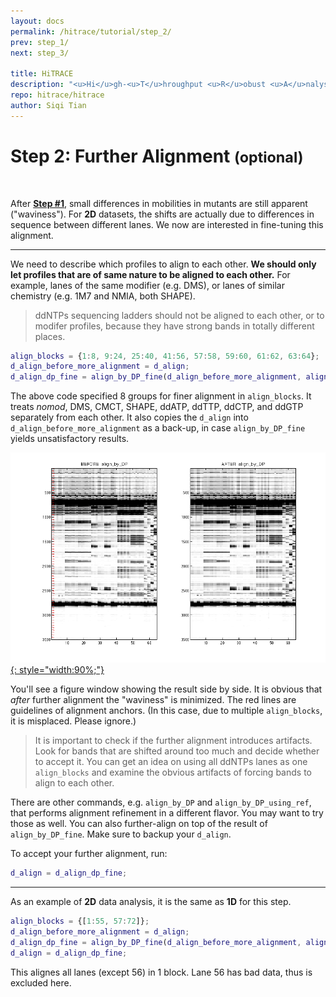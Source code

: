 ```yaml
---
layout: docs
permalink: /hitrace/tutorial/step_2/
prev: step_1/
next: step_3/

title: HiTRACE
description: "<u>Hi</u>gh-<u>T</u>hroughput <u>R</u>obust <u>A</u>nalysis for <u>C</u>apillary <u>E</u>lectrophoresis"
repo: hitrace/hitrace
author: Siqi Tian
---
```


# Step 2: Further Alignment <small>(optional)</small>

<br/>

After [**Step #1**](../step_!/), small differences in mobilities in mutants are still apparent ("waviness"). For **2D** datasets, the shifts are actually due to differences in sequence between different lanes. We now are interested in fine-tuning this alignment. 

<hr/>

We need to describe which profiles to align to each other. **We should only let profiles that are of same nature to be aligned to each other.** For example, lanes of the same modifier (e.g. DMS), or lanes of similar chemistry (e.g. 1M7 and NMIA, both SHAPE).

> ddNTPs sequencing ladders should not be aligned to each other, or to modifer profiles, because they have strong bands in totally different places. 

```matlab
align_blocks = {1:8, 9:24, 25:40, 41:56, 57:58, 59:60, 61:62, 63:64};
d_align_before_more_alignment = d_align;
d_align_dp_fine = align_by_DP_fine(d_align_before_more_alignment, align_blocks);
```

The above code specified 8 groups for finer alignment in `align_blocks`. It treats _nomod_, DMS, CMCT, SHAPE, ddATP, ddTTP, ddCTP, and ddGTP separately from each other. It also copies the `d_align` into `d_align_before_more_alignment` as a back-up, in case `align_by_DP_fine` yields unsatisfactory results.

[![align_by_DP_fine Figure](/hitrace/res/pfl_1D_fig_dp.png "align_by_DP_fine Figure"){: style="width:90%;"}](/hitrace/res/pfl_1D_fig_dp.png)

You'll see a figure window showing the result side by side. It is obvious that _after_ further alignment the "waviness" is minimized. The red lines are guidelines of alignment anchors. (In this case, due to multiple `align_blocks`, it is misplaced. Please ignore.) 

> It is important to check if the further alignment introduces artifacts. Look for bands that are shifted around too much and decide whether to accept it. You can get an idea on using all ddNTPs lanes as one `align_blocks` and examine the obvious artifacts of forcing bands to align to each other.

There are other commands, e.g. `align_by_DP` and `align_by_DP_using_ref`, that performs alignment refinement in a different flavor. You may want to try those as well. You can also further-align on top of the result of `align_by_DP_fine`. Make sure to backup your `d_align`. 

To accept your further alignment, run:

```matlab
d_align = d_align_dp_fine;
```

<hr/>

As an example of **2D** data analysis, it is the same as **1D** for this step.

```matlab
align_blocks = {[1:55, 57:72]};
d_align_before_more_alignment = d_align;
d_align_dp_fine = align_by_DP_fine(d_align_before_more_alignment, align_blocks);
d_align = d_align_dp_fine;
```

This alignes all lanes (except 56) in 1 block. Lane 56 has bad data, thus is excluded here.


